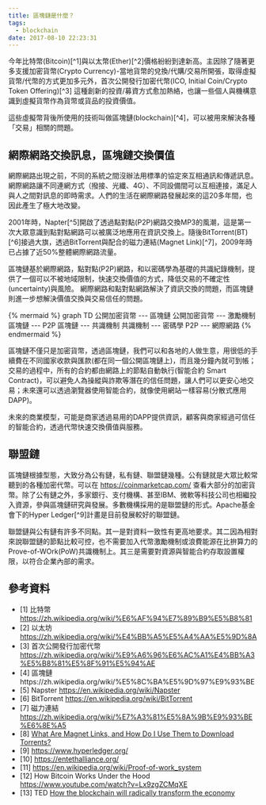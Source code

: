 ```yaml
---
title: 區塊鏈是什麼？
tags:
  - blockchain
date: 2017-08-10 22:23:31
---
```


今年比特幣(Bitcoin)[^1]與以太幣(Ether)[^2]價格紛紛到達新高。主因除了隨著更多支援加密貨幣(Crypto Currency)-當地貨幣的兌換/代購/交易所開張，取得虛擬貨幣/代幣的方式更加多元外，首次公開發行加密代幣(ICO, Initial Coin/Crypto Token Offering)[^3] 這種創新的投資/募資方式愈加熱絡，也讓一些個人與機構意識到虛擬貨幣作為貨幣或貨品的投資價值。

這些虛擬幣背後所使用的技術叫做區塊鏈(blockchain)[^4]，可以被用來解決各種「交易」相關的問題。

## 網際網路交換訊息，區塊鏈交換價值

網際網路出現之前，不同的系統之間沒辦法用標準的協定來互相通訊和傳遞訊息。網際網路讓不同連網方式（撥接、光纖、4G）、不同設備間可以互相連接，滿足人與人之間對訊息的即時需求。人們的生活在網際網路發展起來的這20多年間，也因此產生了極大地改變。

2001年時，Napter[^5]開啟了透過點對點(P2P)網路交換MP3的風潮，這是第一次大眾意識到點對點網路可以被廣泛地應用在資訊交換上。隨後BitTorrent(BT)[^6]接過大旗，透過BitTorrent與配合的磁力連結(Magnet Link)[^7]，2009年時已占據了近50%整體網際網路流量。

區塊鏈基於網際網路，點對點(P2P)網路，和以密碼學為基礎的共識紀錄機制，提供了一個可以不被地域限制，快速交換價值的方式，降低交易的不確定性(uncertainty)與風險。
網際網路和點對點網路解決了資訊交換的問題，而區塊鏈則進一步想解決價值交換與交易信任的問題。

{% mermaid %}
graph TD
公開加密貨幣 --- 區塊鏈
公開加密貨幣 --- 激勵機制
區塊鏈 --- P2P
區塊鏈 --- 共識機制
共識機制 --- 密碼學
P2P --- 網際網路
{% endmermaid %}

區塊鏈不僅只是加密貨幣，透過區塊鏈，我們可以和各地的人做生意，用很低的手續費在不同國家收款與匯款(都在同一個公開區塊鏈上)，而且幾分鐘內就可到帳；交易的過程中，所有的合約都由網路上的節點自動執行(智能合約 Smart Contract)，可以避免人為操縱與詐欺等潛在的信任問題，讓人們可以更安心地交易；未來還可以透過瀏覽器使用智能合約，就像使用網站一樣容易(分散式應用 DAPP)。

未來的商業模型，可能是商家透過易用的DAPP提供資訊，顧客與商家經過可信任的智能合約，透過代幣快速交換價值與服務。

## 聯盟鏈

區塊鏈根據型態，大致分為公有鏈，私有鏈、聯盟鏈幾種。公有鏈就是大眾比較常聽到的各種加密代幣。可以在 https://coinmarketcap.com/ 查看大部分的加密貨幣。除了公有鏈之外，多家銀行、支付機構、甚至IBM、微軟等科技公司也相繼投入資源，參與區塊鏈研究與發展。多數機構採用的是聯盟鏈的形式。Apache基金會下的Hyper Ledger[^9]計畫是目前發展較好的聯盟鏈。

聯盟鏈與公有鏈有許多不同點。其一是對資料一致性有更高地要求。其二因為相對來說聯盟鏈的節點比較可控，也不需要加入代幣激勵機制或浪費能源在比拚算力的Prove-of-WOrk(PoW)共識機制上。其三是需要對資源與智能合約存取設置權限，以符合企業內部的需求。

## 參考資料

* [1] 比特幣 https://zh.wikipedia.org/wiki/%E6%AF%94%E7%89%B9%E5%B8%81
* [2] 以太坊 https://zh.wikipedia.org/wiki/%E4%BB%A5%E5%A4%AA%E5%9D%8A
* [3] 首次公開發行加密代幣 https://zh.wikipedia.org/wiki/%E9%A6%96%E6%AC%A1%E4%BB%A3%E5%B8%81%E5%8F%91%E5%94%AE
* [4] 區塊鏈https://zh.wikipedia.org/wiki/%E5%8C%BA%E5%9D%97%E9%93%BE
* [5] Napster https://en.wikipedia.org/wiki/Napster
* [6] BitTorrent https://en.wikipedia.org/wiki/BitTorrent
* [7] 磁力連結 https://zh.wikipedia.org/wiki/%E7%A3%81%E5%8A%9B%E9%93%BE%E6%8E%A5
* [8] [What Are Magnet Links, and How Do I Use Them to Download Torrents?](http://lifehacker.com/5875899/what-are-magnet-links-and-how-do-i-use-them-to-download-torrents)
* [9] https://www.hyperledger.org/
* [10] https://entethalliance.org/
* [11] https://en.wikipedia.org/wiki/Proof-of-work_system
* [12] How Bitcoin Works Under the Hood https://www.youtube.com/watch?v=Lx9zgZCMqXE
* [13] TED [How the blockchain will radically transform the economy](https://www.youtube.com/watch?v=RplnSVTzvnU)
